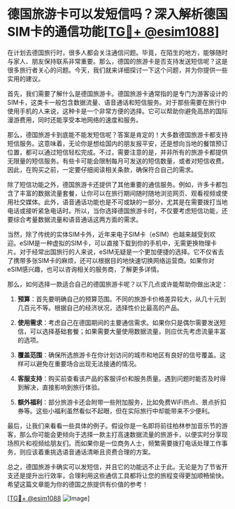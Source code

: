 # 德国旅游卡可以发短信吗？深入解析德国SIM卡的通信功能[[TG💪+ @esim1088](https://t.me/s/esim1088)]

在计划去德国旅行时，很多人都会关注通信问题。毕竟，在陌生的地方，能够随时与家人、朋友保持联系非常重要。那么，德国的旅游卡是否支持发送短信呢？这是很多旅行者关心的问题。今天，我们就来详细探讨一下这个问题，并为你提供一些实用的建议。

首先，我们需要了解什么是德国旅游卡。德国旅游卡通常指的是专门为游客设计的SIM卡，这类卡一般包含数据流量、语音通话和短信服务。对于那些需要在旅行中使用手机的人来说，这种卡是一个非常方便的选择。它可以帮助你避免高昂的国际漫游费用，同时还能享受本地网络的速度和服务。

那么，德国旅游卡到底能不能发短信呢？答案是肯定的！大多数德国旅游卡都支持短信服务。这意味着，无论你是想给国内的朋友报平安，还是想向当地的餐馆预订位置，都可以通过短信轻松完成。不过，需要注意的是，并非所有的旅游卡都提供无限量的短信服务。有些卡可能会限制每月可发送的短信数量，或者对短信收费。因此，在购买之前，一定要仔细阅读相关条款，确保符合自己的需求。

除了短信功能之外，德国旅游卡还提供了其他重要的通信服务。例如，许多卡都包含了丰富的数据流量套餐，让你可以在旅行期间随时随地浏览网页、观看视频或使用社交媒体。此外，语音通话功能也是不可或缺的一部分，尤其是在需要拨打当地电话或接听紧急电话时。所以，当你选择德国旅游卡时，不仅要考虑短信功能，还要综合考量数据流量和语音通话这两方面的需求。

当然，除了传统的实体SIM卡外，近年来电子SIM卡（eSIM）也越来越受到欢迎。eSIM是一种虚拟的SIM卡，可以直接下载到你的手机中，无需更换物理卡片。对于经常出国旅行的人来说，eSIM无疑是一个更加便捷的选择。它不仅省去了携带多张SIM卡的麻烦，还可以根据目的地快速切换网络运营商。如果你对eSIM感兴趣，也可以咨询相关的服务商，了解更多详情。

那么，如何选择一款适合自己的德国旅游卡呢？以下几点或许能帮助你做出决定：

1. **预算**：首先要明确自己的预算范围。不同的旅游卡价格差异较大，从几十元到几百元不等。根据自己的经济状况，选择性价比最高的产品。
   
2. **使用需求**：考虑自己在德国期间的主要通信需求。如果你只是偶尔需要发送短信，可以选择基础套餐；如果需要大量使用数据流量，则应优先考虑流量丰富的选项。

3. **覆盖范围**：确保所选旅游卡在你计划访问的城市和地区有良好的信号覆盖。这样可以避免在重要场合出现无法接通的情况。

4. **客服支持**：购买前查看该产品的客服评价和服务质量。遇到问题时能否及时得到解决，直接影响到旅行体验。

5. **额外福利**：部分旅游卡还会附带一些附加服务，比如免费WiFi热点、景点折扣券等。这些小福利虽然看似不起眼，但在实际旅行中却能带来不少便利。

最后，让我们来看看一些具体的例子。假设你是一名即将前往柏林参加音乐节的游客，那么你可能会更倾向于选择一款主打高速数据流量的旅游卡，以便实时分享现场照片和视频给朋友们。而如果你是一位商务人士，频繁需要拨打电话处理工作事务，则应该着重挑选语音通话清晰且资费合理的方案。

总之，德国旅游卡确实可以发短信，并且它的功能远不止于此。无论是为了节省开支还是提升出行效率，合理利用这些通信工具都将让您的旅程变得更加顺畅愉快。希望这篇文章能为你的德国之旅提供有价值的参考！

[[TG💪+ @esim1088](https://t.me/s/esim1088) ![Image](https://i.postimg.cc/4NQfJmqS/Snipaste-2025-05-13-00-14-12.png)]